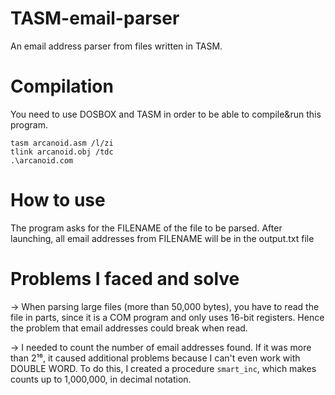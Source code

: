 # TASM-email-parser
An email address parser from files written in TASM.

# Compilation
You need to use DOSBOX and TASM in order to be able to compile&run this program.
```
tasm arcanoid.asm /l/zi
tlink arcanoid.obj /tdc
.\arcanoid.com
```

# How to use
The program asks for the FILENAME of the file to be parsed. 
After launching, all email addresses from FILENAME will be in the output.txt file 


# Problems I faced and solve
-> When parsing large files (more than 50,000 bytes), you have to read the file in parts, since it is a COM program and only uses 16-bit registers. Hence the problem that email addresses could break when read.

-> I needed to count the number of email addresses found. If it was more than 2¹⁶, it caused additional problems because I can't even work with DOUBLE WORD. To do this, I created a procedure ```smart_inc```, which makes counts up to 1,000,000, in decimal notation.
